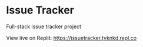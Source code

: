 # Issue Tracker

Full-stack issue tracker project

View live on Replit: https://issuetracker.tyknkd.repl.co